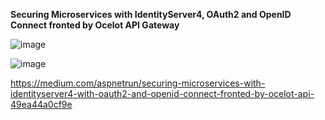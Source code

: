 **Securing Microservices with IdentityServer4, OAuth2 and OpenID Connect fronted by Ocelot API Gateway**



![image](https://github.com/user-attachments/assets/64621318-f67a-473b-b3ef-75941e9736e0)




![image](https://github.com/user-attachments/assets/d735a118-01fa-4dcb-8e74-98a561609836)

https://medium.com/aspnetrun/securing-microservices-with-identityserver4-with-oauth2-and-openid-connect-fronted-by-ocelot-api-49ea44a0cf9e

